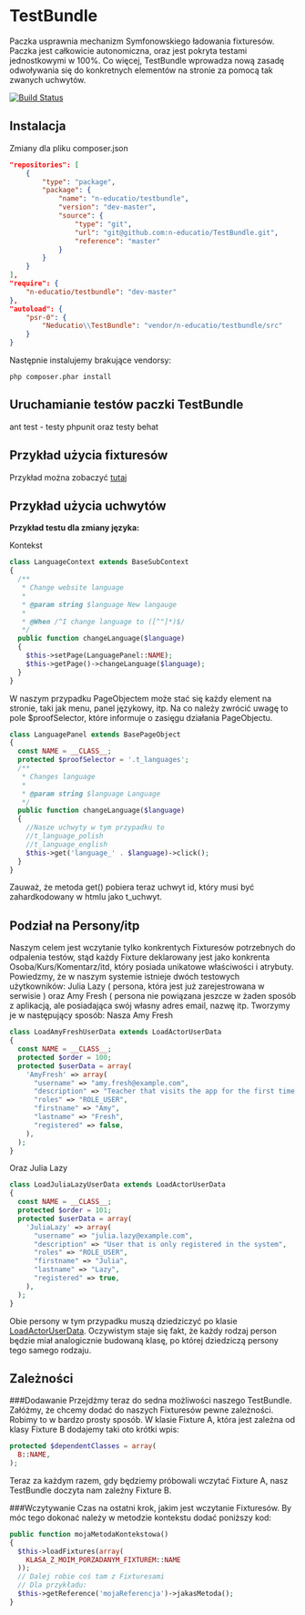 TestBundle
==========

Paczka usprawnia mechanizm Symfonowskiego ładowania fixturesów. Paczka jest całkowicie autonomiczna, oraz
jest pokryta testami jednostkowymi w 100%. Co więcej, TestBundle wprowadza nową zasadę odwoływania się
do konkretnych elementów na stronie za pomocą tak zwanych uchwytów.

[![Build Status](https://api.travis-ci.org/n-educatio-pl/TestBundle.png?branch=2.3)](https://travis-ci.org/n-educatio-pl/TestBundle)


Instalacja
----------

Zmiany dla pliku composer.json

``` json
"repositories": [
    {
        "type": "package",
        "package": {
            "name": "n-educatio/testbundle",
            "version": "dev-master",
            "source": {
                "type": "git",
                "url": "git@github.com:n-educatio/TestBundle.git",
                "reference": "master"
            }
        }
    }
],
"require": {
    "n-educatio/testbundle": "dev-master"
},
"autoload": {
    "psr-0": { 
        "Neducatio\\TestBundle": "vendor/n-educatio/testbundle/src"
    }
}
```
    
Następnie instalujemy brakujące vendorsy:

```
php composer.phar install
```

Uruchamianie testów paczki TestBundle
-------------------------------------

ant test - testy phpunit oraz testy behat

Przykład użycia fixturesów
--------------------------
Przykład można zobaczyć [tutaj](https://github.com/n-educatio/TestBundle/tree/master/testapp)
    
Przykład użycia uchwytów
------------------------
**Przykład testu dla zmiany języka:**

Kontekst

``` php
class LanguageContext extends BaseSubContext
{
  /**
   * Change website language
   *
   * @param string $language New langauge
   *
   * @When /^I change language to ([^"]*)$/
   */
  public function changeLanguage($language)
  {
    $this->setPage(LanguagePanel::NAME);
    $this->getPage()->changeLanguage($language);
  }
}
```

W naszym przypadku PageObjectem może stać się każdy element na stronie, taki jak menu, panel językowy, itp. Na co
należy zwrócić uwagę to pole $proofSelector, które informuje o zasięgu działania PageObjectu.

``` php
class LanguagePanel extends BasePageObject
{
  const NAME = __CLASS__;
  protected $proofSelector = '.t_languages';
  /**
   * Changes language
   *
   * @param string $language Language
   */
  public function changeLanguage($language)
  {
    //Nasze uchwyty w tym przypadku to 
    //t_language_polish
    //t_language_english 
    $this->get('language_' . $language)->click();
  }
}
```
    
Zauważ, że metoda get() pobiera teraz uchwyt id, który musi być zahardkodowany w htmlu jako t\_uchwyt.

Podział na Persony/itp
----------------------

Naszym celem jest wczytanie tylko konkrentych Fixturesów potrzebnych do odpalenia testów, stąd każdy
Fixture deklarowany jest jako konkrenta Osoba/Kurs/Komentarz/itd, który posiada unikatowe właściwości i atrybuty.
Powiedzmy, że w naszym systemie istnieje dwóch testowych użytkowników: Julia Lazy ( persona, która jest już
zarejestrowana w serwisie ) oraz Amy Fresh ( persona nie powiązana jeszcze w żaden sposób z aplikacją, ale posiadająca
swój własny adres email, nazwę itp. Tworzymy je w następujący sposób:
Nasza Amy Fresh

``` php
class LoadAmyFreshUserData extends LoadActorUserData
{
  const NAME = __CLASS__;
  protected $order = 100;
  protected $userData = array(
    'AmyFresh' => array(
      "username" => "amy.fresh@example.com",
      "description" => "Teacher that visits the app for the first time and wants to give it a try",
      "roles" => "ROLE_USER",
      "firstname" => "Amy",
      "lastname" => "Fresh",
      "registered" => false,
    ),
  );
}
```

Oraz Julia Lazy

``` php
class LoadJuliaLazyUserData extends LoadActorUserData
{
  const NAME = __CLASS__;
  protected $order = 101;
  protected $userData = array(
    'JuliaLazy' => array(
      "username" => "julia.lazy@example.com",
      "description" => "User that is only registered in the system",
      "roles" => "ROLE_USER",
      "firstname" => "Julia",
      "lastname" => "Lazy",
      "registered" => true,
    ),
  );
}
```

Obie persony w tym przypadku muszą dziedziczyć po klasie [LoadActorUserData](https://github.com/n-educatio/cb/blob/master/src/Neducatio/UserBundle/DataFixtures/ORM/LoadActorUserData.php).
Oczywistym staje się fakt, że każdy rodzaj person będzie miał analogicznie budowaną klasę, po której dziedziczą persony
tego samego rodzaju.

Zależności
----------

###Dodawanie
Przejdżmy teraz do sedna możliwości naszego TestBundle. Załóżmy, że chcemy dodać do naszych Fixturesów pewne zależności.
Robimy to w bardzo prosty sposób. W klasie Fixture A, która jest zależna od klasy Fixture B dodajemy taki oto krótki 
wpis:

``` php
protected $dependentClasses = array(
  B::NAME,
);
```

Teraz za każdym razem, gdy będziemy próbowali wczytać Fixture A, nasz TestBundle doczyta nam zależny Fixture B.

###Wczytywanie
Czas na ostatni krok, jakim jest wczytanie Fixturesów. By móc tego dokonać należy w metodzie kontekstu dodać poniższy
kod:

``` php
public function mojaMetodaKontekstowa()
{
  $this->loadFixtures(array(
    KLASA_Z_MOIM_PORZADANYM_FIXTUREM::NAME
  ));
  // Dalej robie coś tam z Fixturesami 
  // Dla przykładu:
  $this->getReference('mojaReferencja')->jakasMetoda();
}
```
